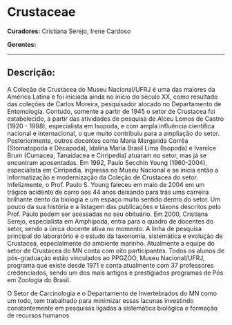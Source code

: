 # Crustaceae

**Curadores:** Cristiana Serejo, Irene Cardoso

**Gerentes:**

---

## Descrição:

A Coleção de Crustacea do Museu Nacional/UFRJ é uma das maiores da América Latina e foi iniciada ainda no início do século XX, como resultado das coleções de Carlos Moreira, pesquisador alocado no Departamento de Entomologia. Contudo, somente a partir de 1945 o setor de Crustacea foi estabelecido, a partir das atividades de pesquisa de Alceu Lemos de Castro (1920 - 1988), especialista em Isopoda, e com ampla influência científica nacional e internacional, o que muito contribuiu para a ampliação do setor. Posteriormente, outros docentes como Maria Margarida Corrêa (Stomatopoda e Decapoda), Idalina Maria Brasil Lima (Isopoda) e Ivanilce Brum (Cumacea, Tanaidacea e Cirripedia) atuaram no setor, mas já se encontram aposentadas. Em 1992, Paulo Secchin Young (1960-2004), especialista em Cirripedia, ingressa no Museu Nacional e se inicia então a informatização e modernização da Coleção de Crustacea do setor. Infelizmente, o Prof. Paulo S. Young faleceu em maio de 2004 em um trágico acidente de carro aos 44 anos deixando para trás uma carreira brilhante dento da biologia e um espaço muito sentido dentro do setor. Um pouco da sua história e a listagem das publicações e táxons descritos pelo Prof. Paulo podem ser acessadas no seu obituário. Em 2000, Cristiana Serejo, especialista em Amphipoda, entra para o quadro de docentes do setor, sendo a única docente ativa no momento. A linha de pesquisa principal do laboratório é o estudo da taxonomia, sistemática e evolução de Crustacea, especialmente do ambiente marinho. Atualmente a equipe do setor de Crustacea do MN conta com oito participantes. Todos os alunos de pós-graduação estão vinculados ao PPGZOO, Museu Nacional/UFRJ, programa que existe desde 1971 e conta atualmente com 37 professores credenciados, sendo um dos mais antigos e prestigiados programas de Pós em Zoologia do Brasil.

O Setor de Carcinologia e o Departamento de Invertebrados do MN como um todo, tem trabalhado para minimizar essas lacunas investindo constantemente em pesquisas ligadas a sistemática biológica e formação de recursos humanos
